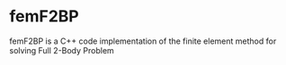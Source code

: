 # femF2BP
femF2BP is a C++ code implementation of the finite element method for solving Full 2-Body Problem
